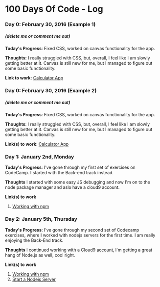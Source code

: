# 100 Days Of Code - Log

### Day 0: February 30, 2016 (Example 1)
##### (delete me or comment me out)

**Today's Progress**: Fixed CSS, worked on canvas functionality for the app.

**Thoughts:** I really struggled with CSS, but, overall, I feel like I am slowly getting better at it. Canvas is still new for me, but I managed to figure out some basic functionality.

**Link to work:** [Calculator App](http://www.example.com)

### Day 0: February 30, 2016 (Example 2)
##### (delete me or comment me out)

**Today's Progress**: Fixed CSS, worked on canvas functionality for the app.

**Thoughts**: I really struggled with CSS, but, overall, I feel like I am slowly getting better at it. Canvas is still new for me, but I managed to figure out some basic functionality.

**Link(s) to work**: [Calculator App](http://www.example.com)


### Day 1: January 2nd, Monday

**Today's Progress**: I've gone through my first set of exercises on CodeCamp. I started with the Back-end track instead.

**Thoughts** I started with some easy JS debugging and now I'm on to the node package manager and aslo have a cloud9 account.

**Link(s) to work**
1. [Working with npm](https://www.freecodecamp.com/challenges/manage-packages-with-npm)

### Day 2: January 5th, Thursday

**Today's Progress**: I've gone through my second set of Codecamp exercises, where I worked with nodejs servers for the first time. I am really enjoying the Back-End track.

**Thoughts** I continued working with a Cloud9 account, I'm getting a great hang of Node.js as well, cool right.

**Link(s) to work**
1. [Working with npm](https://www.freecodecamp.com/challenges/manage-packages-with-npm)
2. [Start a Nodejs Server](https://www.freecodecamp.com/challenges/start-a-nodejs-server)

